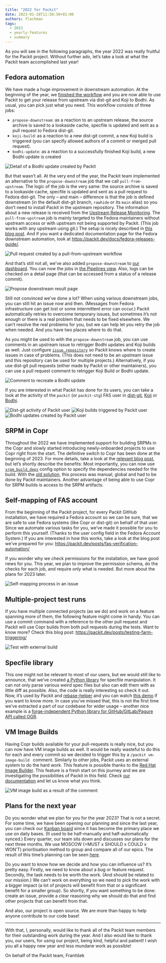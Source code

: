 ```yaml
---
title: "2022 for Packit"
date: 2023-01-28T11:58:50+01:00
authors: flachman
tags:
  - 2022
  - yearly-features
  - summary
---
```


As you will see in the following paragraphs, the year 2022 was really fruitful for the Packit project. Without further ado, let’s take a look at what the Packit team accomplished last year!

<!--truncate-->

## Fedora automation

We have made a huge improvement in downstream automation. At the beginning of the year, we [finished the workflow](https://packit.dev/posts/downstream-automation/) and you are now able to use Packit to get your release from upstream via dist-git and Koji to Bodhi. As usual, you can pick just what you need. This workflow consists of three jobs:

- `propose-downstream`: as a reaction to an upstream release, the source archive is saved to a lookaside cache, specfile is updated and sent as a pull request to Fedora dist-git.
- `koji-build`: as a reaction to a new dist-git commit, a new Koji build is triggered (you can specify allowed authors of a commit or merged pull request).
- `bodhi-update`: as a reaction to a successfully finished Koji build, a new Bodhi update is created

![Detail of a Bodhi update created by Packit](img/bodhi-update.png)

But that wasn’t all. At the very end of the year, the Packit team implemented an alternative to the `propose-downstream` job that we call `pull-from-upstream`. The logic of the job is the very same: the source archive is saved to a lookaside cache, specfile is updated and sent as a pull request to Fedora dist-git. The only – and main – difference is that the job is defined downstream (in the default dist-git branch, `rawhide` or its `main` alias) so you don’t need to install Packit in the upstream repository. The information about a new release is received from the [Upstream Release Monitoring](https://docs.fedoraproject.org/en-US/package-maintainers/Upstream_Release_Monitoring). The `pull-from-upstream` job is mainly targeted to the Fedora maintainers without upstream access or with upstream not being supported by Packit. (This job works with any upstream using git.) The setup is nicely described in [this blog post](https://packit.dev/posts/pull-from-upstream). And if you want a dedicated documentation page for the Fedora downstream automation, look at https://packit.dev/docs/fedora-releases-guide/.

![Pull request created by a pull-from-upstream workflow](img/pull-from-upstream.png)

And that’s still not all, we’ve also added `propose-downstream` to [our dashboard](https://dashboard.packit.dev). You can now the jobs in [the Pipelines view](https://dashboard.packit.dev/pipelines). Also, logs can be checked on a detail page (that can be accessed from a status of a release commit).

![Propose downstream result page](img/propose-downstream-result-page.png)

Still not convinced we’ve done a lot? When using various downstream jobs, you can still hit an issue now and then. (Messages from Fedora infrastructure can get lost or some intermittent error can occur.) Packit automatically retries to overcome temporary issues, but sometimes it’s not enough or there is a real problem that needs to be fixed elsewhere. We can’t resolve the real problems for you, but we can help let you retry the job when needed. And you have two places where to do that.

As you might be used to with the `propose-downstream` job, you can use comments in an upstream issue to retrigger Bodhi updates and Koji builds as well. Just configure [`issue_repository`](https://packit.dev/docs/configuration/#issue_repository) so Packit knows where to create issues in case of problems. (This does not need to be an upstream issue and this repository can be used for multiple projects.) Alternatively, if you use dist-git pull requests (either made by Packit or other maintainers), you can use a pull request comment to retrigger Koji Build or Bodhi update.

![Comment to recreate a Bodhi update](img/dist-git-pull-request-comment.png)

If you are interested in what Packit has done for its users, you can take a look at the activity of the `packit` (or `packit-stg`) FAS user in [dist-git](https://src.fedoraproject.org/user/packit), [Koji](https://koji.fedoraproject.org/koji/userinfo?userID=4641) or [Bodhi](https://bodhi.fedoraproject.org/users/packit).

![Dist-git activity of Packit user](img/packit-dist-git-activity.png)
![Koji builds triggered by Packit user](img/packit-koji-builds.png)
![Bodhi updates created by Packit user](img/packit-bodhi-updates-all.png)

## SRPM in Copr

Throughout the 2022 we have implemented support for building SRPMs in the Copr and slowly started introducing newly-onboarded projects to use Copr right from the start. The definitive switch to Copr has been done at the beginning of 2023. For more details, take a look at the [relevant blog post](https://packit.dev/posts/copr-srpms/), but let’s shortly describe the benefits:
Most importantly, you can now use [`srpm_build_deps`](https://packit.dev/docs/configuration/#srpm_build_deps) config option to specify the dependencies needed for the build. With the [old solution](https://github.com/packit/sandcastle), this process was manual, global and had to be done by Packit maintainers. Another advantage of being able to use Copr for SRPM builds is access to the SRPM artifacts.

## Self-mapping of FAS account

From the beginning of the Packit project, for every Packit GitHub installation, we have required a Fedora account so we can be sure, that we are safe to use Fedora systems (like Copr or dist-git) on behalf of that user. Since we automate various tasks for you, we’ve made it possible for you to perform this yourself. (Thanks to the user config field in the Fedora Account System.)
If you are interested in how this works, take a look at the blog post we’ve prepared for you: https://packit.dev/posts/fas-verification-automation/

If you wonder why we check permissions for the installation, we have good news for you. This year, we plan to improve the permission schema, do the checks for each job, and require only what is needed. But more about the plans for 2023 later.

![Self-mapping process in an issue](img/verify-fas.png)

## Multiple-project test runs

If you have multiple connected projects (as we do) and work on a feature spanning more of them, the following feature might come in handy. You can use a commit command with a reference to the other pull request and Packit will use Copr builds from both pull requests during the tests. Want to know more? Check this blog post: https://packit.dev/posts/testing-farm-triggering/

![Test with external build](img/test-for-external-build.png)

## Specfile library

This one might not be relevant to most of our users, but we would still like to announce, that we’ve created [a Python library](https://github.com/packit/specfile) for specfile manipulation. It can not only parse various weird spec files but also can edit them with as little diff as possible. Also, the code is really interesting so check it out. Now, it’s used by Packit and [rebase-helper](https://github.com/rebase-helper/rebase-helper) and you can watch [this demo](https://www.youtube.com/watch?v=yzMfBPdFXZY&t=17s) if you want to know more.
In case you’ve missed that, this is not the first time we’ve extracted a part of our codebase for wider usage – another nice example is a [forge-independent Python library for GitHub/GitLab/Pagure API called OGR](https://github.com/packit/ogr/).

## VM Image Builds

Having Copr builds available for your pull-requests is really nice, but you can now have VM image builds as well. It would be really wasteful to do this for each and every commit so we decided to trigger this by a `/packit vm-image-build ` comment. Similarly to other jobs, Packit uses an external system to do the hard work. This feature is possible thanks to the [Red Hat Image Builder](https://console.redhat.com/insights/image-builder). This feature is a fresh start on this journey and we are investigating the possibilities of Packit in this field. Check [our documentation](https://packit.dev/docs/configuration/upstream/vm_image_build) and let us know what you think.

![VM image build as a result of the comment](img/vm-image-build.png)

## Plans for the next year

Do you wonder what we plan for you for the year 2023? That is not a secret. For some time, we have been opening our planning and since the last year, you can check our [Kanban board](https://github.com/orgs/packit/projects/7/) since it has become the primary place we use on daily bases. (It used to be half-manually and half-automatically synced.)
Every quarter, our team sits down and discusses our plans for the next three months. We use MOSCOW (=MUST x SHOULD x COULD x WON’T) prioritisation method to group and compare all of our epics. The result of this time’s planning can be seen [here](https://github.com/orgs/packit/projects/7/views/25).

Do you want to know how we decide and how you can influence us? It’s pretty easy. Firstly, we need to know about a bug or feature request. Secondly, the task needs to be worth the work. (And should be related to our mission.) We can’t work on everything so we need to pick the work with a bigger impact (a lot of projects will benefit from that or a significant benefit for a smaller group). So shortly, if you want something to be done: create an issue, provide a clear reasoning why we should do that and find other projects that can benefit from that.

And also, our project is open source. We are more than happy to help anyone contribute to our code base!

---

With that, I, personally, would like to thank all of the Packit team members for their outstanding work during the year. And I also would like to thank you, our users, for using our project, being kind, helpful and patient! I wish you all a happy new year and less mundane work as possible!

On behalf of the Packit team,
František
